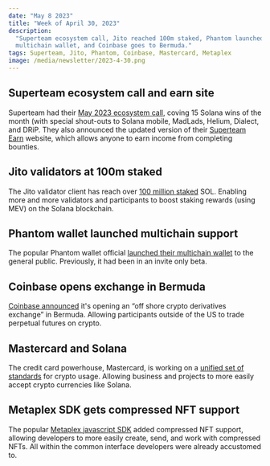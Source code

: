 ```yaml
---
date: "May 8 2023"
title: "Week of April 30, 2023"
description:
  "Superteam ecosystem call, Jito reached 100m staked, Phantom launched its
  multichain wallet, and Coinbase goes to Bermuda."
tags: Superteam, Jito, Phantom, Coinbase, Mastercard, Metaplex
image: /media/newsletter/2023-4-30.png
---
```


## Superteam ecosystem call and earn site

Superteam had their
[May 2023 ecosystem call](https://twitter.com/SuperteamDAO/status/1654769200370700292),
coving 15 Solana wins of the month (with special shout-outs to Solana mobile,
MadLads, Helium, Dialect, and DRiP. They also announced the updated version of
their [Superteam Earn](https://earn.superteam.fun/) website, which allows anyone
to earn income from completing bounties.

## Jito validators at 100m staked

The Jito validator client has reach over
[100 million staked](https://twitter.com/buffalu__/status/1651980512016121856?t=ytjl0zZOSG1aCWSNFq_nFA&s=19)
SOL. Enabling more and more validators and participants to boost staking rewards
(using MEV) on the Solana blockchain.

## Phantom wallet launched multichain support

The popular Phantom wallet official
[launched their multichain wallet](https://phantom.app/blog/introducing-phantom-multichain)
to the general public. Previously, it had been in an invite only beta.

## Coinbase opens exchange in Bermuda

[Coinbase announced](https://www.coinbase.com/blog/introducing-coinbase-international-exchange)
it's opening an “off shore crypto derivatives exchange” in Bermuda. Allowing
participants outside of the US to trade perpetual futures on crypto.

## Mastercard and Solana

The credit card powerhouse, Mastercard, is working on a
[unified set of standards](https://www.theblock.co/post/228809/mastercard-crypto-credential-standards)
for crypto usage. Allowing business and projects to more easily accept crypto
currencies like Solana.

## Metaplex SDK gets compressed NFT support

The popular [Metaplex javascript SDK](https://github.com/metaplex-foundation/js)
added compressed NFT support, allowing developers to more easily create, send,
and work with compressed NFTs. All within the common interface developers were
already accustomed to.
